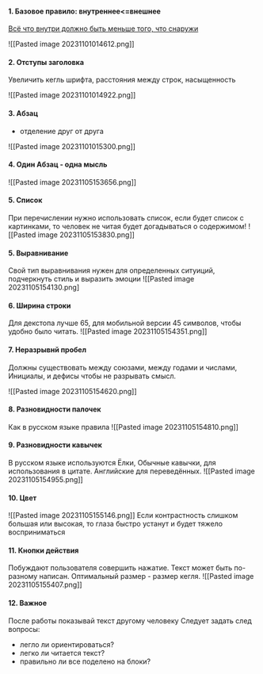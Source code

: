 #### 1. Базовое правило: внутреннее<=внешнее

<u>Всё что внутри должно быть меньше того, что снаружи</u>

![[Pasted image 20231101014612.png]]

#### 2. Отступы заголовка

Увеличить кегль шрифта, расстояния между строк, насыщенность

![[Pasted image 20231101014922.png]]


#### 3. Абзац
- отделение друг от друга

![[Pasted image 20231101015300.png]]

#### 4. Один Абзац - одна мысль

![[Pasted image 20231105153656.png]]


#### 5. Список

При перечислении нужно использовать список, если будет список с картинками, то человек не читая будет догадываться о содержимом!
![[Pasted image 20231105153830.png]]

#### 5. Выравнивание
Свой тип выравнивания нужен для определенных ситуиций, подчеркнуть стиль и выразить эмоции
![[Pasted image 20231105154130.png]




#### 6. Ширина строки

Для декстопа лучше 65, для мобильной версии 45 символов, чтобы удобно было читать.
![[Pasted image 20231105154351.png]]


#### 7. Неразрывнй пробел
Должны существовать между союзами, между годами и числами, Инициалы, и дефисы чтобы не разрывать смысл. 

![[Pasted image 20231105154620.png]]



#### 8. Разновидности палочек

Как в русском языке правила
![[Pasted image 20231105154810.png]]

#### 9. Разновидности кавычек

В русском языке используются Ëлки, Обычные кавычки, для использования в цитате.
Английские для переведённых.
![[Pasted image 20231105154955.png]]

#### 10. Цвет
![[Pasted image 20231105155146.png]]
Если контрастность слишком большая или высокая, то глаза быстро устанут и будет тяжело восприниматься

#### 11. Кнопки действия

Побуждают пользователя совершить нажатие.
Текст может быть по-разному написан.
Оптимальный размер - размер кегля.
![[Pasted image 20231105155407.png]]


#### 12. Важное

После работы показывай текст другому человеку
Следует задать след вопросы:
- легло ли ориентироваться?
- легко ли читается текст?
- правильно ли все поделено на блоки?